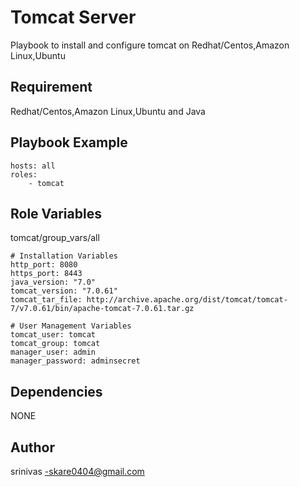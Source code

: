 Tomcat Server
============

Playbook to install and configure tomcat on Redhat/Centos,Amazon Linux,Ubuntu

Requirement
-----------

Redhat/Centos,Amazon Linux,Ubuntu and Java

Playbook Example
---------------
```
hosts: all
roles:
    - tomcat
```

Role Variables
--------------
tomcat/group_vars/all
```
# Installation Variables
http_port: 8080
https_port: 8443
java_version: "7.0"
tomcat_version: "7.0.61"
tomcat_tar_file: http://archive.apache.org/dist/tomcat/tomcat-7/v7.0.61/bin/apache-tomcat-7.0.61.tar.gz
 
# User Management Variables
tomcat_user: tomcat
tomcat_group: tomcat
manager_user: admin
manager_password: adminsecret
```
Dependencies
------------
 NONE
 
Author
-----
srinivas -skare0404@gmail.com